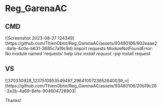 # Reg_GarenaAC

<h2> CMD </h2>
![Screenshot 2023-08-27 124349](https://github.com/ThienObito/Reg_GarenaAC/assets/93480106/902eaae2-8a1e-4c0e-b631-3685c7a19c9d)
import requests
ModuleNotFoundError: No module named 'requests' help 
<i>Use install request </i>
-pip install request

<h2> VS </h2>
![370330928_1237510953549497_2964100723852640039_n](https://github.com/ThienObito/Reg_GarenaAC/assets/93480106/20b19c28-2e2b-4a69-8efe-904604728903)

Thanks!


